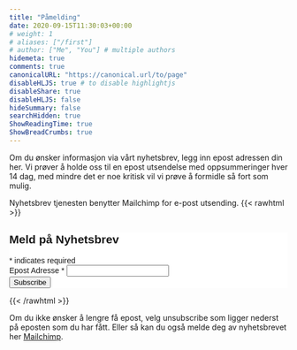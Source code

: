 ```yaml
---
title: "Påmelding"
date: 2020-09-15T11:30:03+00:00
# weight: 1
# aliases: ["/first"]
# author: ["Me", "You"] # multiple authors
hidemeta: true
comments: true
canonicalURL: "https://canonical.url/to/page"
disableHLJS: true # to disable highlightjs
disableShare: true
disableHLJS: false
hideSummary: false
searchHidden: true
ShowReadingTime: true
ShowBreadCrumbs: true
---
```

Om du ønsker informasjon via vårt nyhetsbrev, legg inn epost adressen din her. Vi prøver å holde oss til en epost utsendelse med oppsummeringer hver 14 dag, med mindre det er noe kritisk vil vi prøve å formidle så fort som mulig.  

Nyhetsbrev tjenesten benytter Mailchimp for e-post utsending. 
{{< rawhtml >}}
<!-- Begin Mailchimp Signup Form -->
<link href="//cdn-images.mailchimp.com/embedcode/classic-10_7.css" rel="stylesheet" type="text/css">
<style type="text/css">
	#mc_embed_signup{background:#fff; clear:left; font:14px Helvetica,Arial,sans-serif; }
	/* Add your own Mailchimp form style overrides in your site stylesheet or in this style block.
	   We recommend moving this block and the preceding CSS link to the HEAD of your HTML file. */
</style>
<div id="mc_embed_signup">
<form action="https://github.us6.list-manage.com/subscribe/post?u=3f356876af0fd9e7279ba3df8&amp;id=1cdf42762f" method="post" id="mc-embedded-subscribe-form" name="mc-embedded-subscribe-form" class="validate" target="_blank" novalidate>
    <div id="mc_embed_signup_scroll">
	<h2>Meld på Nyhetsbrev</h2>
<div class="indicates-required"><span class="asterisk">*</span> indicates required</div>
<div class="mc-field-group">
	<label for="mce-EMAIL">Epost Adresse  <span class="asterisk">*</span>
</label>
	<input type="email" value="" name="EMAIL" class="required email" id="mce-EMAIL">
</div>
	<div id="mce-responses" class="clear">
		<div class="response" id="mce-error-response" style="display:none"></div>
		<div class="response" id="mce-success-response" style="display:none"></div>
	</div>    <!-- real people should not fill this in and expect good things - do not remove this or risk form bot signups-->
    <div style="position: absolute; left: -5000px;" aria-hidden="true"><input type="text" name="b_3f356876af0fd9e7279ba3df8_1cdf42762f" tabindex="-1" value=""></div>
    <div class="clear"><input type="submit" value="Subscribe" name="subscribe" id="mc-embedded-subscribe" class="button"></div>
    </div>
</form>
</div>
<!--End mc_embed_signup-->

{{< /rawhtml >}}

Om du ikke ønsker å lengre få epost, velg unsubscribe som ligger nederst på eposten som du har fått. Eller så kan du også melde deg av nyhetsbrevet her 
[Mailchimp](https://github.us6.list-manage.com/unsubscribe?u=3f356876af0fd9e7279ba3df8&id=1cdf42762f&e).